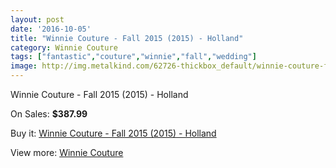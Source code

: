 ```yaml
---
layout: post
date: '2016-10-05'
title: "Winnie Couture - Fall 2015 (2015) - Holland"
category: Winnie Couture
tags: ["fantastic","couture","winnie","fall","wedding"]
image: http://img.metalkind.com/62726-thickbox_default/winnie-couture-fall-2015-2015-holland.jpg
---
```

Winnie Couture - Fall 2015 (2015) - Holland

On Sales: **$387.99**
<a href="https://www.metalkind.com/en/winnie-couture/16443-winnie-couture-fall-2015-2015-holland.html"><amp-img layout="responsive" width="600" height="600" src="//img.metalkind.com/62726-thickbox_default/winnie-couture-fall-2015-2015-holland.jpg" alt="Winnie Couture - Fall 2015 (2015) - Holland 0" /></a>

Buy it: [Winnie Couture - Fall 2015 (2015) - Holland](https://www.metalkind.com/en/winnie-couture/16443-winnie-couture-fall-2015-2015-holland.html "Winnie Couture - Fall 2015 (2015) - Holland")

View more: [Winnie Couture](https://www.metalkind.com/en/203-winnie-couture "Winnie Couture")